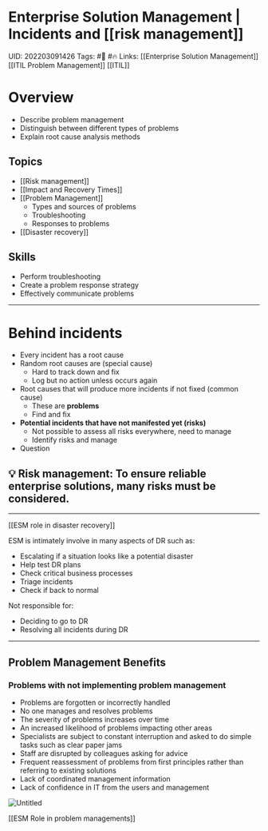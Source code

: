 # Enterprise Solution Management | Incidents and [[risk management]]
UID: 202203091426
Tags: #🌲  #🔥 
Links: [[Enterprise Solution Management]] [[ITIL Problem Management]] [[ITIL]]

# Overview
- Describe problem management
- Distinguish between different types of problems
- Explain root cause analysis methods

## Topics
- [[Risk management]]
- [[Impact and Recovery Times]]
- [[Problem Management]]
	- Types and sources of problems
	- Troubleshooting
	- Responses to problems
- [[Disaster recovery]]

## Skills
- Perform troubleshooting
- Create a problem response strategy
- Effectively communicate problems
---
# Behind incidents
- Every incident has a root cause
- Random root causes are (special cause)
    - Hard to track down and fix
    - Log but no action unless occurs again
- Root causes that will produce more incidents if not fixed (common cause)
    - These are **problems**
    - Find and fix
- **Potential incidents that have not manifested yet (risks)**
    - Not possible to assess all risks everywhere, need to manage
    - Identify risks and manage
- Question

>
💡 **Risk management**: To ensure **reliable enterprise solutions**, many risks must be considered.
---
---

[[ESM role in disaster recovery]]

ESM is intimately involve in many aspects of DR such as:

- Escalating if a situation looks like a potential disaster
- Help test DR plans
- Check critical business processes
- Triage incidents
- Check if back to normal

Not responsible for:

- Deciding to go to DR
- Resolving all incidents during DR
---
## Problem Management Benefits

### Problems with not implementing problem management

- Problems are forgotten or incorrectly handled
- No one manages and resolves problems
- The severity of problems increases over time
- An increased likelihood of problems impacting other areas
- Specialists are subject to constant interruption and asked to do simple tasks such as clear paper jams
- Staff are disrupted by colleagues asking for advice
- Frequent reassessment of problems from first principles rather than referring to existing solutions
- Lack of coordinated management information
- Lack of confidence in IT from the users and management

![Untitled](Enterprise%205bd06/Untitled%2017.png)

[[ESM Role in problem managements]]
